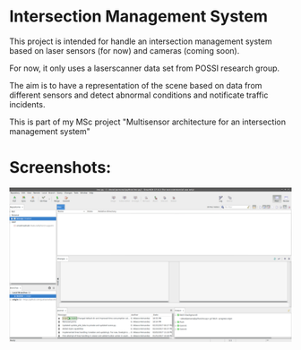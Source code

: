 Intersection Management System
==============================

This project is intended for handle an intersection management system based on laser sensors (for now) and cameras (coming soon).

For now, it only uses a laserscanner data set from POSSI research group.

The aim is to have a representation of the scene based on data from different sensors and detect abnormal conditions and notificate traffic incidents.

This is part of my MSc project "Multisensor architecture for an intersection management system"

Screenshots:
===========

![Main view](screenshots/ims-py_001.png "This is the main view")
